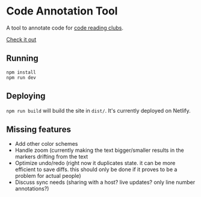 # Code Annotation Tool

A tool to annotate code for [code reading clubs](https://code-reading.org).

[Check it out](https://crc-annotations.netlify.app)

## Running

```shell
npm install
npm run dev
```

## Deploying

`npm run build` will build the site in `dist/`. It's currently deployed on
Netlify.

## Missing features

- Add other color schemes
- Handle zoom (currently making the text bigger/smaller results in the markers
  drifting from the text
- Optimize undo/redo (right now it duplicates state. it can be more efficient to
  save diffs. this should only be done if it proves to be a problem for actual
  people)
- Discuss sync needs (sharing with a host? live updates? only line number
  annotations?)
